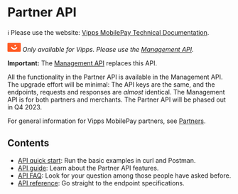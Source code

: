 <!-- START_METADATA
---
title: Introduction to the Partner API
sidebar_label: Introduction
sidebar_position: 1
hide_table_of_contents: true
description: The Partner API allows partners to retrieve information about their merchants and their sales units by using their partner keys.
pagination_next: null
pagination_prev: null
---
END_METADATA -->

# Partner API

<!-- START_COMMENT -->
ℹ️ Please use the website:
[Vipps MobilePay Technical Documentation](https://developer.vippsmobilepay.com/docs/APIs/partner-api).
<!-- END_COMMENT -->

![Vipps](./images/vipps.png) *Only available for Vipps. Please use the
[Management API](https://developer.vippsmobilepay.com/docs/APIs/management-api/).*

**Important:** The
[Management API](https://developer.vippsmobilepay.com/docs/APIs/management-api/)
replaces this API.

All the functionality in the Partner API is available in the Management API.
The upgrade effort will be minimal: The API keys are the same, and the endpoints,
requests and responses are _almost_ identical.
The Management API is for both partners and merchants.
The Partner API will be phased out in Q4 2023.

For general information for Vipps MobilePay partners, see
[Partners](https://developer.vippsmobilepay.com/docs/partner).

## Contents

* [API quick start](vipps-partner-api-quick-start.md):  Run the basic examples in curl and Postman.
* [API guide](vipps-partner-api.md): Learn about the Partner API features.
* [API FAQ](vipps-partner-api-faq.md): Look for your question among those people have asked before.
* [API reference](https://developer.vippsmobilepay.com/api/partner): Go straight to the endpoint specifications.
